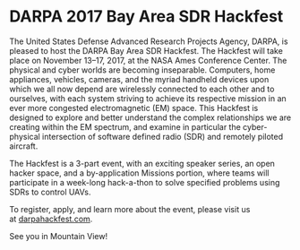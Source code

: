 
# DARPA 2017 Bay Area SDR Hackfest

The United States Defense Advanced Research Projects Agency, DARPA, is pleased to host the DARPA Bay Area SDR Hackfest. The Hackfest will take place on November 13–17, 2017, at the NASA Ames Conference Center. The physical and cyber worlds are becoming inseparable. Computers, home appliances, vehicles, cameras, and the myriad handheld devices upon which we all now depend are wirelessly connected to each other and to ourselves, with each system striving to achieve its respective mission in an ever more congested electromagnetic (EM) space. This Hackfest is designed to explore and better understand the complex relationships we are creating within the EM spectrum, and examine in particular the cyber-physical intersection of software defined radio (SDR) and remotely piloted aircraft.

The Hackfest is a 3-part event, with an exciting speaker series, an open hacker space, and a by-application Missions portion, where teams will participate in a week-long hack-a-thon to solve specified problems using SDRs to control UAVs.

To register, apply, and learn more about the event, please visit us at [darpahackfest.com](http://darpahackfest.com/).

See you in Mountain View!
